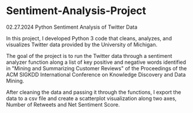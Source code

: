 # Sentiment-Analysis-Project
02.27.2024 Python Sentiment Analysis of Twitter Data

In this project, I developed Python 3 code that cleans, analyzes, and visualizes Twitter data provided by the University of Michigan. 

The goal of the project is to run the Twitter data through a sentiment analyzer function along a list of key positive and negative words identified in "Mining and Summarizing Customer Reviews" of the Proceedings of the ACM SIGKDD International Conference on Knowledge Discovery and Data Mining. 

After cleaning the data and passing it through the functions, I export the data to a csv file and create a scatterplot visualization along two axes, Number of Retweets and Net Sentiment Score.

